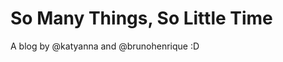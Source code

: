 So Many Things, So Little Time
==================================

A blog by @katyanna and @brunohenrique :D
